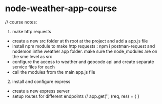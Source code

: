 # node-weather-app-course

// course notes:
1. make http requests
 - create a new src folder at th root at the project and add a app.js file
 - install npm module to make http requests : npm i postman-request and nodemon inthe weather app folder. make sure the node_modules are on the sme level as src
 - configure the access to weather and geocode api and create separate service files for each
 - call the modules from the main app.js file

2. install and configure express

- create a new express server
- setup routes for different endpoints 
    // app.get('', (req, res) = {
    }
